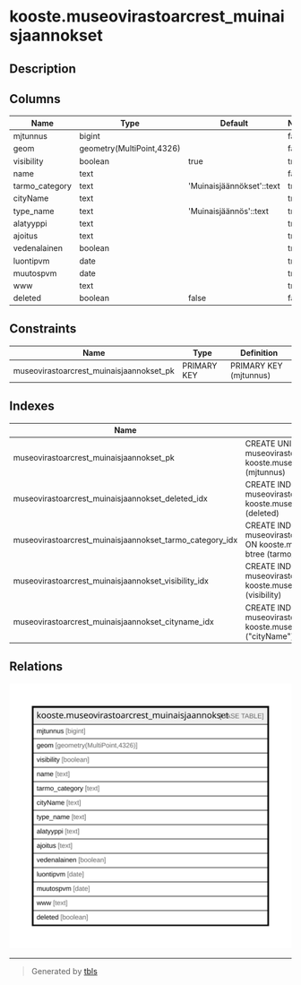 # kooste.museovirastoarcrest_muinaisjaannokset

## Description

## Columns

| Name | Type | Default | Nullable | Children | Parents | Comment |
| ---- | ---- | ------- | -------- | -------- | ------- | ------- |
| mjtunnus | bigint |  | false |  |  |  |
| geom | geometry(MultiPoint,4326) |  | false |  |  |  |
| visibility | boolean | true | true |  |  |  |
| name | text |  | false |  |  |  |
| tarmo_category | text | 'Muinaisjäännökset'::text | true |  |  |  |
| cityName | text |  | true |  |  |  |
| type_name | text | 'Muinaisjäännös'::text | true |  |  |  |
| alatyyppi | text |  | true |  |  |  |
| ajoitus | text |  | true |  |  |  |
| vedenalainen | boolean |  | true |  |  |  |
| luontipvm | date |  | true |  |  |  |
| muutospvm | date |  | true |  |  |  |
| www | text |  | true |  |  |  |
| deleted | boolean | false | false |  |  |  |

## Constraints

| Name | Type | Definition |
| ---- | ---- | ---------- |
| museovirastoarcrest_muinaisjaannokset_pk | PRIMARY KEY | PRIMARY KEY (mjtunnus) |

## Indexes

| Name | Definition |
| ---- | ---------- |
| museovirastoarcrest_muinaisjaannokset_pk | CREATE UNIQUE INDEX museovirastoarcrest_muinaisjaannokset_pk ON kooste.museovirastoarcrest_muinaisjaannokset USING btree (mjtunnus) |
| museovirastoarcrest_muinaisjaannokset_deleted_idx | CREATE INDEX museovirastoarcrest_muinaisjaannokset_deleted_idx ON kooste.museovirastoarcrest_muinaisjaannokset USING btree (deleted) |
| museovirastoarcrest_muinaisjaannokset_tarmo_category_idx | CREATE INDEX museovirastoarcrest_muinaisjaannokset_tarmo_category_idx ON kooste.museovirastoarcrest_muinaisjaannokset USING btree (tarmo_category) |
| museovirastoarcrest_muinaisjaannokset_visibility_idx | CREATE INDEX museovirastoarcrest_muinaisjaannokset_visibility_idx ON kooste.museovirastoarcrest_muinaisjaannokset USING btree (visibility) |
| museovirastoarcrest_muinaisjaannokset_cityname_idx | CREATE INDEX museovirastoarcrest_muinaisjaannokset_cityname_idx ON kooste.museovirastoarcrest_muinaisjaannokset USING btree ("cityName") |

## Relations

![er](kooste.museovirastoarcrest_muinaisjaannokset.svg)

---

> Generated by [tbls](https://github.com/k1LoW/tbls)
